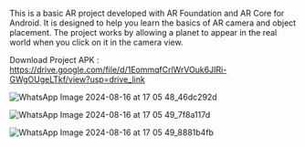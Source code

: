 This is a basic AR project developed with AR Foundation and AR Core for Android. It is designed to help you learn the basics of AR camera and object placement. The project works by allowing a planet to appear in the real world when you click on it in the camera view.

Download Project APK : https://drive.google.com/file/d/1EommqfCrlWrVOuk6JIRi-GWgOUgeLTkf/view?usp=drive_link




![WhatsApp Image 2024-08-16 at 17 05 48_46dc292d](https://github.com/user-attachments/assets/386fa05f-ed46-4edf-ba0e-742384c99c62)

![WhatsApp Image 2024-08-16 at 17 05 49_7f8a117d](https://github.com/user-attachments/assets/237d86fc-3d77-465b-9fb3-7e8e41bf4b8e)

![WhatsApp Image 2024-08-16 at 17 05 49_8881b4fb](https://github.com/user-attachments/assets/be433ac1-2c31-4235-af7c-08cdec7551eb)
